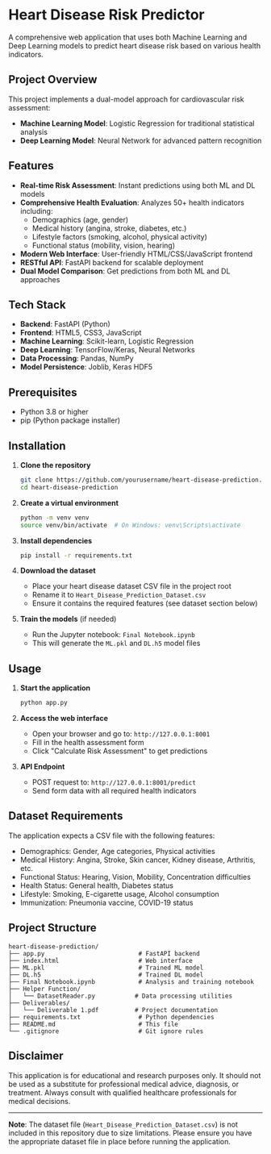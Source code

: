 # Heart Disease Risk Predictor

A comprehensive web application that uses both Machine Learning and Deep Learning models to predict heart disease risk based on various health indicators.

## Project Overview

This project implements a dual-model approach for cardiovascular risk assessment:
- **Machine Learning Model**: Logistic Regression for traditional statistical analysis
- **Deep Learning Model**: Neural Network for advanced pattern recognition

## Features

- **Real-time Risk Assessment**: Instant predictions using both ML and DL models
- **Comprehensive Health Evaluation**: Analyzes 50+ health indicators including:
  - Demographics (age, gender)
  - Medical history (angina, stroke, diabetes, etc.)
  - Lifestyle factors (smoking, alcohol, physical activity)
  - Functional status (mobility, vision, hearing)
- **Modern Web Interface**: User-friendly HTML/CSS/JavaScript frontend
- **RESTful API**: FastAPI backend for scalable deployment
- **Dual Model Comparison**: Get predictions from both ML and DL approaches

## Tech Stack

- **Backend**: FastAPI (Python)
- **Frontend**: HTML5, CSS3, JavaScript
- **Machine Learning**: Scikit-learn, Logistic Regression
- **Deep Learning**: TensorFlow/Keras, Neural Networks
- **Data Processing**: Pandas, NumPy
- **Model Persistence**: Joblib, Keras HDF5

## Prerequisites

- Python 3.8 or higher
- pip (Python package installer)

## Installation

1. **Clone the repository**
   ```bash
   git clone https://github.com/yourusername/heart-disease-prediction.git
   cd heart-disease-prediction
   ```

2. **Create a virtual environment**
   ```bash
   python -m venv venv
   source venv/bin/activate  # On Windows: venv\Scripts\activate
   ```

3. **Install dependencies**
   ```bash
   pip install -r requirements.txt
   ```

4. **Download the dataset**
   - Place your heart disease dataset CSV file in the project root
   - Rename it to `Heart_Disease_Prediction_Dataset.csv`
   - Ensure it contains the required features (see dataset section below)

5. **Train the models** (if needed)
   - Run the Jupyter notebook: `Final Notebook.ipynb`
   - This will generate the `ML.pkl` and `DL.h5` model files

## Usage

1. **Start the application**
   ```bash
   python app.py
   ```

2. **Access the web interface**
   - Open your browser and go to: `http://127.0.0.1:8001`
   - Fill in the health assessment form
   - Click "Calculate Risk Assessment" to get predictions

3. **API Endpoint**
   - POST request to: `http://127.0.0.1:8001/predict`
   - Send form data with all required health indicators

## Dataset Requirements

The application expects a CSV file with the following features:
- Demographics: Gender, Age categories, Physical activities
- Medical History: Angina, Stroke, Skin cancer, Kidney disease, Arthritis, etc.
- Functional Status: Hearing, Vision, Mobility, Concentration difficulties
- Health Status: General health, Diabetes status
- Lifestyle: Smoking, E-cigarette usage, Alcohol consumption
- Immunization: Pneumonia vaccine, COVID-19 status

## Project Structure

```
heart-disease-prediction/
├── app.py                          # FastAPI backend
├── index.html                      # Web interface
├── ML.pkl                          # Trained ML model
├── DL.h5                           # Trained DL model
├── Final Notebook.ipynb            # Analysis and training notebook
├── Helper Function/
│   └── DatasetReader.py           # Data processing utilities
├── Deliverables/
│   └── Deliverable 1.pdf          # Project documentation
├── requirements.txt                # Python dependencies
├── README.md                       # This file
└── .gitignore                      # Git ignore rules
```


## Disclaimer

This application is for educational and research purposes only. It should not be used as a substitute for professional medical advice, diagnosis, or treatment. Always consult with qualified healthcare professionals for medical decisions.


---

**Note**: The dataset file (`Heart_Disease_Prediction_Dataset.csv`) is not included in this repository due to size limitations. Please ensure you have the appropriate dataset file in place before running the application.
